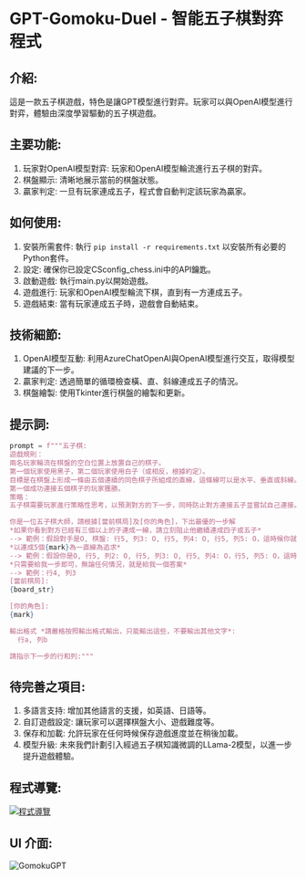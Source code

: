 # GPT-Gomoku-Duel - 智能五子棋對弈程式
## 介紹: 
這是一款五子棋遊戲，特色是讓GPT模型進行對弈。玩家可以與OpenAI模型進行對弈，體驗由深度學習驅動的五子棋遊戲。

## 主要功能:
1. 玩家對OpenAI模型對弈: 玩家和OpenAI模型輪流進行五子棋的對弈。
2. 棋盤顯示: 清晰地展示當前的棋盤狀態。
3. 贏家判定: 一旦有玩家連成五子，程式會自動判定該玩家為贏家。

## 如何使用:
1. 安裝所需套件: 執行 `pip install -r requirements.txt` 以安裝所有必要的Python套件。
2. 設定: 確保你已設定CSconfig_chess.ini中的API鑰匙。
3. 啟動遊戲: 執行main.py以開始遊戲。
4. 遊戲進行: 玩家和OpenAI模型輪流下棋，直到有一方連成五子。
5. 遊戲結束: 當有玩家連成五子時，遊戲會自動結束。

## 技術細節:
1. OpenAI模型互動: 利用AzureChatOpenAI與OpenAI模型進行交互，取得模型建議的下一步。
2. 贏家判定: 透過簡單的循環檢查橫、直、斜線連成五子的情況。
3. 棋盤繪製: 使用Tkinter進行棋盤的繪製和更新。

## 提示詞:
```python
prompt = f"""五子棋:
遊戲規則：
兩名玩家輪流在棋盤的空白位置上放置自己的棋子。
第一個玩家使用黑子，第二個玩家使用白子（或相反，根據約定）。
目標是在棋盤上形成一條由五個連續的同色棋子所組成的直線，這條線可以是水平、垂直或斜線。
第一個成功連接五個棋子的玩家獲勝。
策略：
五子棋需要玩家進行策略性思考，以預測對方的下一步，同時防止對方連接五子並嘗試自己連接。進階玩家會有各種開局策略和模式，以及識別危險位置並及時封堵的能力。

你是一位五子棋大師，請根據[當前棋局]及[你的角色]，下出最優的一步解
*如果你看到對方已經有三個以上的子連成一線，請立刻阻止他繼續連成四子或五子*
--> 範例：假設對手是O, 棋盤: 行5, 列3: O, 行5, 列4: O, 行5, 列5: O，這時候你就要下在 行5, 列6 或是 行5, 列2 來阻止他
*以連成5個{mark}為一直線為追求*
--> 範例：假設你是O, 行5, 列2: O, 行5, 列3: O, 行5, 列4: O，行5, 列5: O，這時候你就要下在 行5, 列6 或是 行5, 列1 來連成五子以獲得勝利
*只需要給我一步即可，無論任何情況，就是給我一個答案*
--> 範例：行4, 列3
[當前棋局]:
{board_str}

[你的角色]:
{mark}

輸出格式 *請嚴格按照輸出格式輸出，只能輸出這些，不要輸出其他文字*:
  行a, 列b

請指示下一步的行和列:"""
```

## 待完善之項目:
1. 多語言支持: 增加其他語言的支援，如英語、日語等。
2. 自訂遊戲設定: 讓玩家可以選擇棋盤大小、遊戲難度等。
3. 保存和加載: 允許玩家在任何時候保存遊戲進度並在稍後加載。
4. 模型升級: 未來我們計劃引入經過五子棋知識微調的LLama-2模型，以進一步提升遊戲體驗。

## 程式導覽:

[![程式導覽](https://img.youtube.com/vi/CNjWbQX38EE/0.jpg)](https://www.youtube.com/embed/CNjWbQX38EE)

## UI 介面:

![GomokuGPT](https://github.com/JustinHsu1019/GPT-Gomoku-Duel/assets/141555665/528eec7e-7ff9-4cb3-b040-58acf5eccb74)

